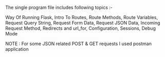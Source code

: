 The single program file includes following topics :-

Way Of Running Flask, Intro To Routes, Route Methods, Route Variables, Request Query String, Request Form Data, Request JSON Data, Incoming Request Method, Redirects and url_for, Configuration, Sessions, Debug Mode

NOTE : For some JSON related POST & GET requests I used postman application
